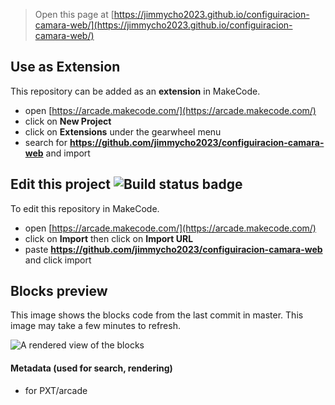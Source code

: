  


> Open this page at [https://jimmycho2023.github.io/configuiracion-camara-web/](https://jimmycho2023.github.io/configuiracion-camara-web/)

## Use as Extension

This repository can be added as an **extension** in MakeCode.

* open [https://arcade.makecode.com/](https://arcade.makecode.com/)
* click on **New Project**
* click on **Extensions** under the gearwheel menu
* search for **https://github.com/jimmycho2023/configuiracion-camara-web** and import

## Edit this project ![Build status badge](https://github.com/jimmycho2023/configuiracion-camara-web/workflows/MakeCode/badge.svg)

To edit this repository in MakeCode.

* open [https://arcade.makecode.com/](https://arcade.makecode.com/)
* click on **Import** then click on **Import URL**
* paste **https://github.com/jimmycho2023/configuiracion-camara-web** and click import

## Blocks preview

This image shows the blocks code from the last commit in master.
This image may take a few minutes to refresh.

![A rendered view of the blocks](https://github.com/jimmycho2023/configuiracion-camara-web/raw/master/.github/makecode/blocks.png)

#### Metadata (used for search, rendering)

* for PXT/arcade
<script src="https://makecode.com/gh-pages-embed.js"></script><script>makeCodeRender("{{ site.makecode.home_url }}", "{{ site.github.owner_name }}/{{ site.github.repository_name }}");</script>
